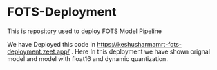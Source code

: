 # FOTS-Deployment
This is repository used to deploy FOTS Model Pipeline 

We have Deployed this code in https://keshusharmamrt-fots-deployment.zeet.app/ . Here In this deployment we have shown orignal model and model with float16 and dynamic quantization.

